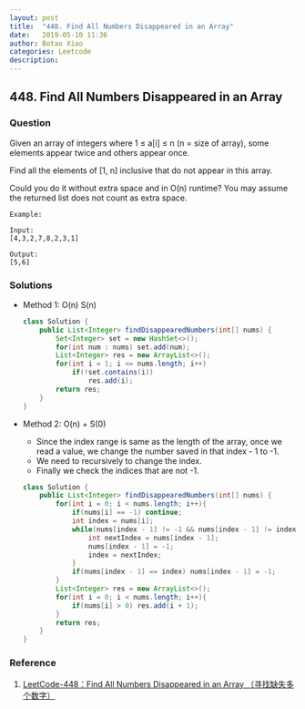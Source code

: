 ```yaml
---
layout: post
title:  "448. Find All Numbers Disappeared in an Array"
date:   2019-05-10 11:36
author: Botao Xiao
categories: Leetcode
description:
---
```

## 448. Find All Numbers Disappeared in an Array

### Question
Given an array of integers where 1 ≤ a[i] ≤ n (n = size of array), some elements appear twice and others appear once.

Find all the elements of [1, n] inclusive that do not appear in this array.

Could you do it without extra space and in O(n) runtime? You may assume the returned list does not count as extra space.

```
Example:

Input:
[4,3,2,7,8,2,3,1]

Output:
[5,6]
```

### Solutions
* Method 1: O(n) S(n)
    ```Java
   class Solution {
        public List<Integer> findDisappearedNumbers(int[] nums) {
            Set<Integer> set = new HashSet<>();
            for(int num : nums) set.add(num);
            List<Integer> res = new ArrayList<>();
            for(int i = 1; i <= nums.length; i++)
                if(!set.contains(i))
                    res.add(i);
            return res;
        }
    }
	```

* Method 2: O(n) + S(0)
    * Since the index range is same as the length of the array, once we read a value, we change the number saved in that index - 1 to -1.
    * We need to recursively to change the index.
    * Finally we check the indices that are not -1.
    ```Java
    class Solution {
        public List<Integer> findDisappearedNumbers(int[] nums) {
            for(int i = 0; i < nums.length; i++){
                if(nums[i] == -1) continue;
                int index = nums[i];
                while(nums[index - 1] != -1 && nums[index - 1] != index){
                    int nextIndex = nums[index - 1];
                    nums[index - 1] = -1;
                    index = nextIndex;
                }
                if(nums[index - 1] == index) nums[index - 1] = -1;
            }
            List<Integer> res = new ArrayList<>();
            for(int i = 0; i < nums.length; i++){
                if(nums[i] > 0) res.add(i + 1);
            }
            return res;
        }
    }
    ```

### Reference
1. [LeetCode-448：Find All Numbers Disappeared in an Array （寻找缺失多个数字）](https://blog.csdn.net/Koala_Tree/article/details/78349644)